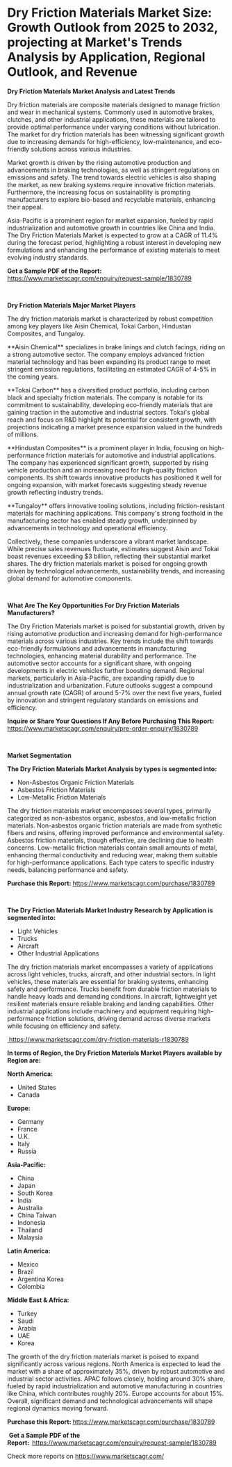 <p><h1>Dry Friction Materials Market Size: Growth Outlook from 2025 to 2032, projecting at Market's Trends Analysis by Application, Regional Outlook, and Revenue</h1></p><p><strong>Dry Friction Materials Market Analysis and Latest Trends</strong></p>
<p><p>Dry friction materials are composite materials designed to manage friction and wear in mechanical systems. Commonly used in automotive brakes, clutches, and other industrial applications, these materials are tailored to provide optimal performance under varying conditions without lubrication. The market for dry friction materials has been witnessing significant growth due to increasing demands for high-efficiency, low-maintenance, and eco-friendly solutions across various industries.</p><p>Market growth is driven by the rising automotive production and advancements in braking technologies, as well as stringent regulations on emissions and safety. The trend towards electric vehicles is also shaping the market, as new braking systems require innovative friction materials. Furthermore, the increasing focus on sustainability is prompting manufacturers to explore bio-based and recyclable materials, enhancing their appeal.</p><p>Asia-Pacific is a prominent region for market expansion, fueled by rapid industrialization and automotive growth in countries like China and India. The Dry Friction Materials Market is expected to grow at a CAGR of 11.4% during the forecast period, highlighting a robust interest in developing new formulations and enhancing the performance of existing materials to meet evolving industry standards.</p></p>
<p><strong>Get a Sample PDF of the Report:&nbsp;</strong> <a href="https://www.marketscagr.com/enquiry/request-sample/1830789?utm_campaign=3368&utm_medium=2&utm_source=Github&utm_content=ia&utm_term=03042025&utm_id=dry-friction-materials">https://www.marketscagr.com/enquiry/request-sample/1830789</a></p>
<p>&nbsp;</p>
<p><strong>Dry Friction Materials Major Market Players</strong></p>
<p><p>The dry friction materials market is characterized by robust competition among key players like Aisin Chemical, Tokai Carbon, Hindustan Composites, and Tungaloy. </p><p>**Aisin Chemical** specializes in brake linings and clutch facings, riding on a strong automotive sector. The company employs advanced friction material technology and has been expanding its product range to meet stringent emission regulations, facilitating an estimated CAGR of 4-5% in the coming years. </p><p>**Tokai Carbon** has a diversified product portfolio, including carbon black and specialty friction materials. The company is notable for its commitment to sustainability, developing eco-friendly materials that are gaining traction in the automotive and industrial sectors. Tokai's global reach and focus on R&D highlight its potential for consistent growth, with projections indicating a market presence expansion valued in the hundreds of millions.</p><p>**Hindustan Composites** is a prominent player in India, focusing on high-performance friction materials for automotive and industrial applications. The company has experienced significant growth, supported by rising vehicle production and an increasing need for high-quality friction components. Its shift towards innovative products has positioned it well for ongoing expansion, with market forecasts suggesting steady revenue growth reflecting industry trends.</p><p>**Tungaloy** offers innovative tooling solutions, including friction-resistant materials for machining applications. This company's strong foothold in the manufacturing sector has enabled steady growth, underpinned by advancements in technology and operational efficiency.</p><p>Collectively, these companies underscore a vibrant market landscape. While precise sales revenues fluctuate, estimates suggest Aisin and Tokai boast revenues exceeding $3 billion, reflecting their substantial market shares. The dry friction materials market is poised for ongoing growth driven by technological advancements, sustainability trends, and increasing global demand for automotive components.</p></p>
<p>&nbsp;</p>
<p><strong>What Are The Key Opportunities For Dry Friction Materials Manufacturers?</strong></p>
<p><p>The Dry Friction Materials market is poised for substantial growth, driven by rising automotive production and increasing demand for high-performance materials across various industries. Key trends include the shift towards eco-friendly formulations and advancements in manufacturing technologies, enhancing material durability and performance. The automotive sector accounts for a significant share, with ongoing developments in electric vehicles further boosting demand. Regional markets, particularly in Asia-Pacific, are expanding rapidly due to industrialization and urbanization. Future outlooks suggest a compound annual growth rate (CAGR) of around 5-7% over the next five years, fueled by innovation and stringent regulatory standards on emissions and efficiency.</p></p>
<p><strong>Inquire or Share Your Questions If Any Before Purchasing This Report:</strong> <a href="https://www.marketscagr.com/enquiry/pre-order-enquiry/1830789?utm_campaign=3368&utm_medium=2&utm_source=Github&utm_content=ia&utm_term=03042025&utm_id=dry-friction-materials">https://www.marketscagr.com/enquiry/pre-order-enquiry/1830789</a></p>
<p>&nbsp;</p>
<p><strong>Market Segmentation</strong></p>
<p><strong>The Dry Friction Materials Market Analysis by types is segmented into:</strong></p>
<p><ul><li>Non-Asbestos Organic Friction Materials</li><li>Asbestos Friction Materials</li><li>Low-Metallic Friction Materials</li></ul></p>
<p><p>The dry friction materials market encompasses several types, primarily categorized as non-asbestos organic, asbestos, and low-metallic friction materials. Non-asbestos organic friction materials are made from synthetic fibers and resins, offering improved performance and environmental safety. Asbestos friction materials, though effective, are declining due to health concerns. Low-metallic friction materials contain small amounts of metal, enhancing thermal conductivity and reducing wear, making them suitable for high-performance applications. Each type caters to specific industry needs, balancing performance and safety.</p></p>
<p><strong>Purchase this Report:&nbsp;</strong><a href="https://www.marketscagr.com/purchase/1830789?utm_campaign=3368&utm_medium=2&utm_source=Github&utm_content=ia&utm_term=03042025&utm_id=dry-friction-materials">https://www.marketscagr.com/purchase/1830789</a></p>
<p>&nbsp;</p>
<p><strong>The Dry Friction Materials Market Industry Research by Application is segmented into:</strong></p>
<p><ul><li>Light Vehicles</li><li>Trucks</li><li>Aircraft</li><li>Other Industrial Applications</li></ul></p>
<p><p>The dry friction materials market encompasses a variety of applications across light vehicles, trucks, aircraft, and other industrial sectors. In light vehicles, these materials are essential for braking systems, enhancing safety and performance. Trucks benefit from durable friction materials to handle heavy loads and demanding conditions. In aircraft, lightweight yet resilient materials ensure reliable braking and landing capabilities. Other industrial applications include machinery and equipment requiring high-performance friction solutions, driving demand across diverse markets while focusing on efficiency and safety.</p></p>
<p><a href="https://www.marketscagr.com/dry-friction-materials-r1830789?utm_campaign=3368&utm_medium=2&utm_source=Github&utm_content=ia&utm_term=03042025&utm_id=dry-friction-materials">&nbsp;https://www.marketscagr.com/dry-friction-materials-r1830789</a></p>
<p><strong>In terms of Region, the Dry Friction Materials Market Players available by Region are:</strong></p>
<p>
    <p> <strong> North America: </strong>
        <ul>
            <li>United States</li>
            <li>Canada</li>
        </ul>
        </p> 
    <p> <strong> Europe: </strong>
        <ul>
            <li>Germany</li>
            <li>France</li>
            <li>U.K.</li>
            <li>Italy</li>
            <li>Russia</li>
        </ul>
        </p> 
    <p> <strong> Asia-Pacific: </strong>
        <ul>
            <li>China</li>
            <li>Japan</li>
            <li>South Korea</li>
            <li>India</li>
            <li>Australia</li>
            <li>China Taiwan</li>
            <li>Indonesia</li>
            <li>Thailand</li>
            <li>Malaysia</li>
        </ul>
        </p> 
    <p> <strong> Latin America: </strong>
        <ul>
            <li>Mexico</li>
            <li>Brazil</li>
            <li>Argentina Korea</li>
            <li>Colombia</li>
        </ul>
        </p> 
    <p> <strong> Middle East & Africa: </strong>
        <ul>
            <li>Turkey</li>
            <li>Saudi</li>
            <li>Arabia</li>
            <li>UAE</li>
            <li>Korea</li>
        </ul>
    </p>
    </p>
<p><p>The growth of the dry friction materials market is poised to expand significantly across various regions. North America is expected to lead the market with a share of approximately 35%, driven by robust automotive and industrial sector activities. APAC follows closely, holding around 30% share, fueled by rapid industrialization and automotive manufacturing in countries like China, which contributes roughly 20%. Europe accounts for about 15%. Overall, significant demand and technological advancements will shape regional dynamics moving forward.</p></p>
<p><strong>Purchase this Report: </strong><a href="https://www.marketscagr.com/purchase/1830789?utm_campaign=3368&utm_medium=2&utm_source=Github&utm_content=ia&utm_term=03042025&utm_id=dry-friction-materials">https://www.marketscagr.com/purchase/1830789</a></p>
<p>&nbsp;<strong>Get a Sample PDF of the Report:&nbsp;&nbsp;</strong><a href="https://www.marketscagr.com/enquiry/request-sample/1830789?utm_campaign=3368&utm_medium=2&utm_source=Github&utm_content=ia&utm_term=03042025&utm_id=dry-friction-materials">https://www.marketscagr.com/enquiry/request-sample/1830789</a></p>
<p><strong></strong></p>
<p>Check more reports on <a href="https://www.marketscagr.com/?utm_campaign=3368&utm_medium=2&utm_source=Github&utm_content=ia&utm_term=03042025&utm_id=dry-friction-materials">https://www.marketscagr.com/</a></p>